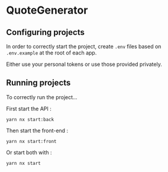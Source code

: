 # QuoteGenerator

## Configuring projects

In order to correctly start the project, create `.env` files based on `.env.example` at the root of each app.

Either use your personal tokens or use those provided privately.

## Running projects

To correctly run the project...

First start the API :

```
yarn nx start:back
```

Then start the front-end :

```
yarn nx start:front
```

Or start both with :

```
yarn nx start
```
